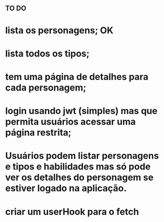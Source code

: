 ## TO DO

# lista os personagens; OK
# lista todos os tipos; 
# tem uma página de detalhes para cada personagem; 
# login usando jwt (simples) mas que permita usuários acessar uma página restrita;
# Usuários podem listar personagens e tipos e habilidades mas só pode ver os detalhes do personagem se estiver logado na aplicação.

# criar um userHook para o fetch